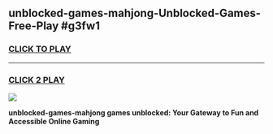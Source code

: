 
## unblocked-games-mahjong-Unblocked-Games-Free-Play #g3fw1
<h3>
<a href="https://us.freeplayer.one?title=unblocked-games-mahjong&ref=9M">CLICK TO PLAY</a></h3>
<hr>

<h3>
<a href="https://us.freeplayer.one?title=unblocked-games-mahjong&ref=9M">CLICK 2 PLAY</a>
  
</h3>

<a href="https://us.freeplayer.one?title=unblocked-games-mahjong&ref=9M"><img src="https://clearcache.store/games.png"></a>


**unblocked-games-mahjong games unblocked: Your Gateway to Fun and Accessible Online Gaming**
